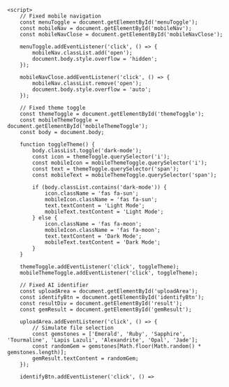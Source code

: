<!DOCTYPE html>
<html lang="en">
<head>
    <meta charset="UTF-8">
    <meta name="viewport" content="width=device-width, initial-scale=1.0">
    <title>GemDistrict Art - Responsive Showcase</title>
    <link rel="stylesheet" href="https://cdnjs.cloudflare.com/ajax/libs/font-awesome/6.4.0/css/all.min.css">
    <style>
        /* Your existing CSS here */
    </style>
</head>
<body>
    <!-- Your existing HTML here -->
    
    <script>
        // Fixed mobile navigation
        const menuToggle = document.getElementById('menuToggle');
        const mobileNav = document.getElementById('mobileNav');
        const mobileNavClose = document.getElementById('mobileNavClose');
        
        menuToggle.addEventListener('click', () => {
            mobileNav.classList.add('open');
            document.body.style.overflow = 'hidden';
        });
        
        mobileNavClose.addEventListener('click', () => {
            mobileNav.classList.remove('open');
            document.body.style.overflow = 'auto';
        });
        
        // Fixed theme toggle
        const themeToggle = document.getElementById('themeToggle');
        const mobileThemeToggle = document.getElementById('mobileThemeToggle');
        const body = document.body;
        
        function toggleTheme() {
            body.classList.toggle('dark-mode');
            const icon = themeToggle.querySelector('i');
            const mobileIcon = mobileThemeToggle.querySelector('i');
            const text = themeToggle.querySelector('span');
            const mobileText = mobileThemeToggle.querySelector('span');
            
            if (body.classList.contains('dark-mode')) {
                icon.className = 'fas fa-sun';
                mobileIcon.className = 'fas fa-sun';
                text.textContent = 'Light Mode';
                mobileText.textContent = 'Light Mode';
            } else {
                icon.className = 'fas fa-moon';
                mobileIcon.className = 'fas fa-moon';
                text.textContent = 'Dark Mode';
                mobileText.textContent = 'Dark Mode';
            }
        }
        
        themeToggle.addEventListener('click', toggleTheme);
        mobileThemeToggle.addEventListener('click', toggleTheme);
        
        // Fixed AI identifier
        const uploadArea = document.getElementById('uploadArea');
        const identifyBtn = document.getElementById('identifyBtn');
        const resultDiv = document.getElementById('result');
        const gemResult = document.getElementById('gemResult');
        
        uploadArea.addEventListener('click', () => {
            // Simulate file selection
            const gemstones = ['Emerald', 'Ruby', 'Sapphire', 'Tourmaline', 'Lapis Lazuli', 'Alexandrite', 'Opal', 'Jade'];
            const randomGem = gemstones[Math.floor(Math.random() * gemstones.length)];
            gemResult.textContent = randomGem;
        });
        
        identifyBtn.addEventListener('click', () => 
